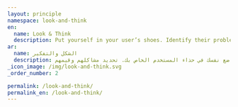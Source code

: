 ```yaml
---
layout: principle
namespace: look-and-think
en:
  name: Look & Think
  description: Put yourself in your user’s shoes. Identify their problems and values.
ar:
  name: الشكل والتفكير
  description: ضع نفسك في حذاء المستخدم الخاص بك. تحديد مشاكلهم وقيمهم.
_icon_image: /img/look-and-think.svg
_order_number: 2

permalink: /look-and-think/
permalink_en: /look-and-think/
---
```


